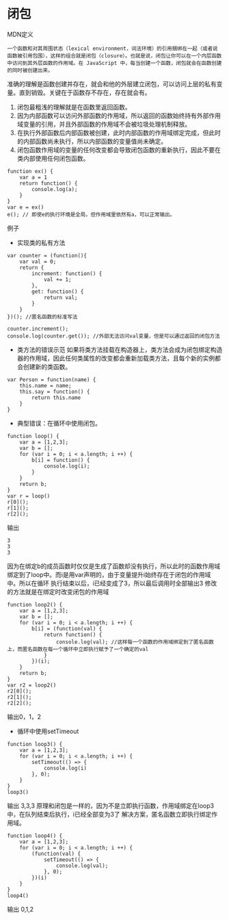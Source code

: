 # 闭包

MDN定义

```
一个函数和对其周围状态（lexical environment，词法环境）的引用捆绑在一起（或者说函数被引用包围），这样的组合就是闭包（closure）。也就是说，闭包让你可以在一个内层函数中访问到其外层函数的作用域。在 JavaScript 中，每当创建一个函数，闭包就会在函数创建的同时被创建出来。
```

准确的理解是函数创建并存在，就会和他的外层建立闭包，可以访问上层的私有变量。直到销毁。关键在于函数存不存在，存在就会有。

1. 闭包最粗浅的理解就是在函数里返回函数。
2. 因为内部函数可以访问外部函数的作用域，所以返回的函数始终持有外部作用域变量的引用，并且外部函数的作用域不会被垃圾处理机制释放。
3. 在执行外部函数后内部函数被创建，此时内部函数的作用域绑定完成，但此时的内部函数尚未执行，所以内部函数的变量值尚未确定。
4. 闭包函数作用域的变量的任何改变都会导致闭包函数的重新执行，因此不要在类内部使用任何闭包函数。

```
function ex() {
    var a = 1
    return function() {
        console.log(a);
    }
}
var e = ex()
e(); // 即使e的执行环境是全局，但作用域里依然有a，可以正常输出。
```
   
例子
- 实现类的私有方法
```
var counter = (function(){
    var val = 0;
    return {
        increment: function() {
            val += 1;
        },
        get: function() {
            return val;
        }
    }
})(); //匿名函数的标准写法

counter.increment();
console.log(counter.get()); //外部无法访问val变量，但是可以通过返回的闭包方法
```

- 类方法的错误示范
如果将类方法挂载在构造器上，类方法会成为闭包绑定构造器的作用域，因此任何类属性的改变都会重新加载类方法，且每个新的实例都会创建新的类函数。
```
var Person = function(name) {
    this.name = name;
    this.say = function() {
        return this.name
    }
}
```

- 典型错误：在循环中使用闭包。
```
function loop() {
    var a = [1,2,3];
    var b = [];
    for (var i = 0; i < a.length; i ++) {
        b[i] = function() {
            console.log(i);
        }
    }
    return b;
}
var r = loop()
r[0]();
r[1]();
r[2]();
```
输出
```
3
3
3
```
因为在绑定b的成员函数时仅仅是生成了函数却没有执行，所以此时的函数作用域绑定到了loop中。而i是用var声明的，由于变量提升i始终存在于闭包的作用域中。所以在循环
执行结束以后，i已经变成了3，所以最后调用时全部输出3
修改的方法就是在绑定时改变闭包的作用域
```
function loop2() {
    var a = [1,2,3];
    var b = [];
    for (var i = 0; i < a.length; i ++) {
        b[i] = (function(val) {
            return function() {
                console.log(val); //这样每一个函数的作用域绑定到了匿名函数上，而匿名函数在每一个循环中立即执行赋予了一个确定的val
            }
        })(i);
    }
    return b;
}
var r2 = loop2()
r2[0]();
r2[1]();
r2[2]();
```
输出0，1，2

- 循环中使用setTimeout
```
function loop3() {
    var a = [1,2,3];
    for (var i = 0; i < a.length; i ++) {
        setTimeout(() => {
            console.log(i)
        }, 0);
    }
}
loop3()
```
输出 3,3,3
原理和闭包是一样的，因为不是立即执行函数，作用域绑定在loop3中，在队列结束后执行，i已经全部变为3了
解决方案，匿名函数立即执行绑定作用域。
```
function loop4() {
    var a = [1,2,3];
    for (var i = 0; i < a.length; i ++) {
        (function(val) {
            setTimeout(() => {
                console.log(val);
            }, 0);
        })(i)
    }
}
loop4()
```
输出 0,1,2